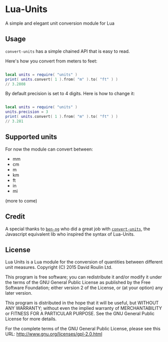 # Lua-Units

A simple and elegant unit conversion module for Lua

Usage
-----

`convert-units` has a simple chained API that is easy to read.

Here's how you convert from meters to feet:

```lua

local units = require( "units" )
print( units.convert( 1 ).from( "m" ).to( "ft" ) )
// 3.2808
```

By default precision is set to 4 digits. Here is how to change it:


```lua

local units = require( "units" )
units.precision = 3
print( units.convert( 1 ).from( "m" ).to( "ft" ) )
// 3.281
```

Supported units
---------------

For now the module can convert between:

* mm
* cm
* m
* km
* ft
* in
* mi

(more to come) 

Credit
------

A special thanks to [`ben-ng`](https://github.com/ben-ng) who did a great job with [`convert-units`](http://ben-ng.github.io/convert-units/), the Javascript equivalent lib who inspired the syntax of Lua-Units.

License
-------


Lua Units is a Lua module for the conversion of quantities between different unit measures.
Copyright (C) 2015  David Roulin Ltd.

This program is free software; you can redistribute it and/or modify
it under the terms of the GNU General Public License as published by
the Free Software Foundation; either version 2 of the License, or
(at your option) any later version.

This program is distributed in the hope that it will be useful,
but WITHOUT ANY WARRANTY; without even the implied warranty of
MERCHANTABILITY or FITNESS FOR A PARTICULAR PURPOSE.  See the
GNU General Public License for more details.

For the complete terms of the GNU General Public License, please see this URL:
http://www.gnu.org/licenses/gpl-2.0.html
